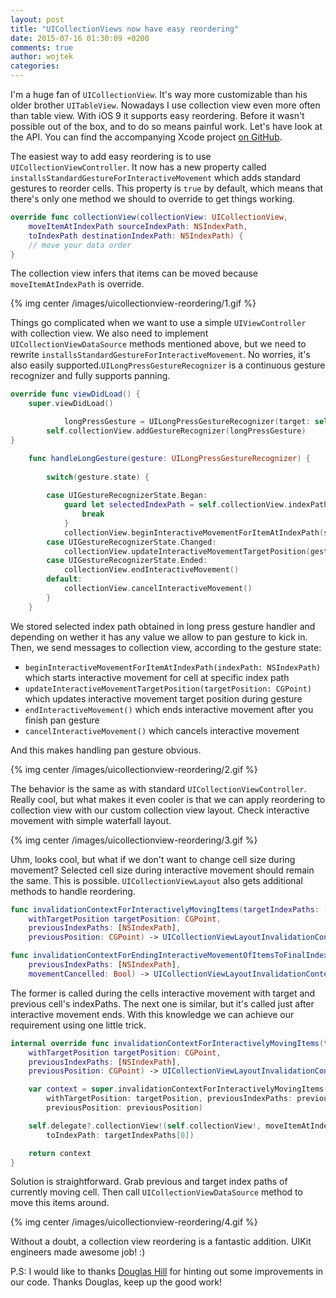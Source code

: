 ```yaml
---
layout: post
title: "UICollectionViews now have easy reordering"
date: 2015-07-16 01:30:09 +0200
comments: true
author: wojtek
categories:
---
```


I'm a huge fan of `UICollectionView`. It's way more customizable than his older brother `UITableView`. Nowadays I use collection view even more often than table view. With iOS 9 it supports easy reordering. Before it wasn't possible out of the box, and to do so means painful work. Let's have look at the API. You can find the accompanying Xcode project [on GitHub](https://github.com/nshintio/uicollectionview-reordering).

The easiest way to add easy reordering is to use `UICollectionViewController`. It now has a new property called `installsStandardGestureForInteractiveMovement` which adds standard gestures to reorder cells. This property is `true` by default, which means that there's only one method we should to override to get things working.

``` swift
override func collectionView(collectionView: UICollectionView, 
    moveItemAtIndexPath sourceIndexPath: NSIndexPath, 
    toIndexPath destinationIndexPath: NSIndexPath) {
    // move your data order
}
```
The collection view infers that items can be moved because `moveItemAtIndexPath` is override.

{% img center /images/uicollectionview-reordering/1.gif %}  


Things go complicated when we want to use a simple `UIViewController` with collection view. We also need to implement `UICollectionViewDataSource` methods mentioned above, but we need to rewrite `installsStandardGestureForInteractiveMovement`. No worries, it's also easily supported.`UILongPressGestureRecognizer` is a continuous gesture recognizer and fully supports panning.

``` swift
override func viewDidLoad() {
    super.viewDidLoad()

            longPressGesture = UILongPressGestureRecognizer(target: self, action: "handleLongGesture:")
        self.collectionView.addGestureRecognizer(longPressGesture)
}

    func handleLongGesture(gesture: UILongPressGestureRecognizer) {
        
        switch(gesture.state) {
            
        case UIGestureRecognizerState.Began:
            guard let selectedIndexPath = self.collectionView.indexPathForItemAtPoint(gesture.locationInView(self.collectionView)) else {
                break
            }
            collectionView.beginInteractiveMovementForItemAtIndexPath(selectedIndexPath)
        case UIGestureRecognizerState.Changed:
            collectionView.updateInteractiveMovementTargetPosition(gesture.locationInView(gesture.view!))
        case UIGestureRecognizerState.Ended:
            collectionView.endInteractiveMovement()
        default:
            collectionView.cancelInteractiveMovement()
        }
    }
```

We stored selected index path obtained in long press gesture handler and depending on wether it has any value we allow to pan gesture to kick in. Then, we send messages to collection view, according to the gesture state:

* `beginInteractiveMovementForItemAtIndexPath(indexPath: NSIndexPath)` which starts interactive movement for cell at specific index path
* `updateInteractiveMovementTargetPosition(targetPosition: CGPoint)` which updates interactive movement target position during gesture
* `endInteractiveMovement()` which ends interactive movement after you finish pan gesture
* `cancelInteractiveMovement()` which cancels interactive movement

And this makes handling pan gesture obvious.

{% img center /images/uicollectionview-reordering/2.gif %}  

The behavior is the same as with standard `UICollectionViewController`. Really cool, but what makes it even cooler is that we can apply reordering to collection view with our custom collection view layout. Check interactive movement with simple waterfall layout.

{% img center /images/uicollectionview-reordering/3.gif %}  

Uhm, looks cool, but what if we don't want to change cell size during movement? Selected cell size during interactive movement should remain the same. This is possible. `UICollectionViewLayout` also gets additional methods to handle reordering.

``` swift
func invalidationContextForInteractivelyMovingItems(targetIndexPaths: [NSIndexPath], 
    withTargetPosition targetPosition: CGPoint, 
    previousIndexPaths: [NSIndexPath], 
    previousPosition: CGPoint) -> UICollectionViewLayoutInvalidationContext

func invalidationContextForEndingInteractiveMovementOfItemsToFinalIndexPaths(indexPaths: [NSIndexPath], 
    previousIndexPaths: [NSIndexPath], 
    movementCancelled: Bool) -> UICollectionViewLayoutInvalidationContext
```

The former is called during the cells interactive movement with target and previous cell's indexPaths. The next one is similar, but it's called just after interactive movement ends. With this knowledge we can achieve our requirement using one little trick.


``` swift
internal override func invalidationContextForInteractivelyMovingItems(targetIndexPaths: [NSIndexPath],
    withTargetPosition targetPosition: CGPoint, 
    previousIndexPaths: [NSIndexPath], 
    previousPosition: CGPoint) -> UICollectionViewLayoutInvalidationContext {

    var context = super.invalidationContextForInteractivelyMovingItems(targetIndexPaths, 
        withTargetPosition: targetPosition, previousIndexPaths: previousIndexPaths, 
        previousPosition: previousPosition)

    self.delegate?.collectionView!(self.collectionView!, moveItemAtIndexPath: previousIndexPaths[0], 
        toIndexPath: targetIndexPaths[0])

    return context
}
```

Solution is straightforward. Grab previous and target index paths of currently moving cell. Then call `UICollectionViewDataSource` method to move this items around.  

{% img center /images/uicollectionview-reordering/4.gif %}  

Without a doubt, a collection view reordering is a fantastic addition. UIKit engineers made awesome job! :)

P.S: I would like to thanks [Douglas Hill](https://twitter.com/qdoug) for hinting out some improvements in our code. Thanks Douglas, keep up the good work!